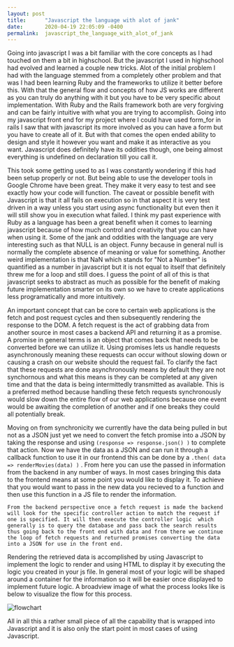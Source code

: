 ```yaml
---
layout: post
title:      "Javascript the language with alot of jank"
date:       2020-04-19 22:05:09 -0400
permalink:  javascript_the_language_with_alot_of_jank
---
```



 Going into javascript I was a bit familiar with the core concepts as I had touched on them a bit in highschool. But the javascript I used in highschool had evolved and learned a couple new tricks. Alot of the initial problem I had with the language stemmed from a completely other problem and that was I had been learning Ruby and the frameworks to utilize it better before this. With that the general flow and concepts of how JS works are different as you can truly do anything with it but you have to be very specific about implementation. With Ruby and the Rails framework  both are very forgiving and can be fairly intuitive with what you are trying to accomplish. Going into my javascript front end for my project where I could have used form_for in rails I saw that with javascript its more involved as you can have a form but you have to create all of it. But with that comes the open ended ability to design and style it however you want and make it as interactive as you want. Javascript does definitely have its oddities though, one being almost everything is undefined on declaration till you call it. 

 This took some getting used to as I was constantly wondering if this had been setup properly or not. But being able to use the developer tools in Google Chrome have been great. They make it very easy to test and see exactly how your code will function. The caveat or possible benefit with Javascript is that it all fails on execution so in that aspect it is very test driven in a way unless you start using async functionality but even then it will still show you in execution what failed. I think my past experience with Ruby as a language has been a great benefit when it comes to learning javascript because of how much control and creativity that you can have when using it. Some of the jank and oddities with the language are very interesting such as that NULL is an object. Funny because in general null is normally the complete absence of meaning or value for something. Another weird implementation is that NaN which stands for "Not a Number" is quantified as a number in javascript but it is not equal to itself that definitely threw me for a loop and still does. I guess the point of all of this is that javascript seeks to abstract as much as possible for the benefit of making future implementation smarter on its own so we have to create applications  less programatically and more intuitively.
 
 An important concept that can be core to certain web applications is the fetch and post request cycles and then subsequently rendering the response to the DOM. A fetch request is the act of grabbing data from another source in most cases a backend API and returning it as a promise. A promise in general terms is an object that comes back that needs to be converted before we can utilize it. Using promises lets us handle requests asynchronously meaning these requests can occur without slowing down or causing a crash on our website should the request fail.  To clarify the fact that these requests are done asynchronously means by default they are not synchornous and what this means is they can be completed at any given time and that the data is being intermittedly transmitted as available. This is a preferred method because handling these fetch requests synchronously would slow down the entire flow of our web applications because one event would be awaiting the completion of another and if one breaks they could all potentially break.
 
 
  Moving on from synchronicity we currently have the data being pulled in but not as a JSON just yet we need to convert the fetch promise into a JSON by taking the response and using `(response => response.json() )` to complete that action. Now we have the data as a JSON and can run it through a callback function to use it in our frontend this can be done by  a `.then( data => renderMovies(data) )` .  From here you can use the passed in information from the backend in any number of ways. In most cases bringing this data to the frontend means at some point you would like to display it. To achieve that you would want to pass in the new data you recieved to a function and then use this function in a JS file to render the information. 
	
	From the backend perspective once a fetch request is made the backend will look for the specific controller action to match the request if one is specified. It will then execute the controller logic  which generally is to query the database and pass back the search results thus going back to the front end with data and from there we continue the loop of fetch requests and returned promises converting the data into a JSON for use in the front end.
 
Rendering the retrieved data is accomplished by using Javascript to implement the logic to render and using HTML to display it by executing the logic you created in your js file. In general most of your logic will be shaped around a container for the information so it will be easier once displayed to implement future logic. A broadview image of what the process looks like is below to visualize the flow for this process.

![flowchart](https://storage.googleapis.com/zingchart-blog/zing-content/2017/12/fetch-diagram-1.png)

All in all this a rather small piece of all the capability that is wrapped into Javascript and it is also only the start point in most cases of using Javascript.


  

